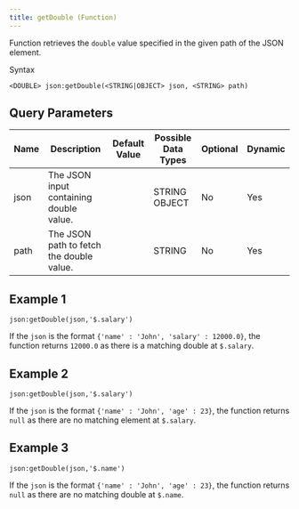```yaml
---
title: getDouble (Function)
---
```


Function retrieves the `double` value specified in the given path of the JSON element.

Syntax

    <DOUBLE> json:getDouble(<STRING|OBJECT> json, <STRING> path)

## Query Parameters

| Name | Description                              | Default Value | Possible Data Types | Optional | Dynamic |
|------|------------------------------------------|---------------|---------------------|----------|---------|
| json | The JSON input containing double value.  |               | STRING OBJECT       | No       | Yes     |
| path | The JSON path to fetch the double value. |               | STRING              | No       | Yes     |

## Example 1

    json:getDouble(json,'$.salary')

If the `json` is the format `{'name' : 'John', 'salary' : 12000.0}`, the function returns `12000.0` as there is a matching double at `$.salary`.

## Example 2

    json:getDouble(json,'$.salary')

If the `json` is the format `{'name' : 'John', 'age' : 23}`, the function returns `null` as there are no matching element at `$.salary`.

## Example 3

    json:getDouble(json,'$.name')

If the `json` is the format `{'name' : 'John', 'age' : 23}`, the function returns `null` as there are no matching double at `$.name`.
